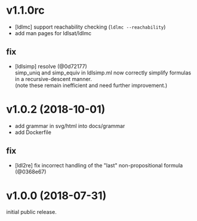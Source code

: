 # v1.1.0rc

- [ldlmc] support reachability checking (`ldlmc --reachability`)
- add man pages for ldlsat/ldlmc

## fix

- [ldlsimp] resolve (@0d72177)  
  simp\_uniq and simp\_equiv in ldlsimp.ml now correctly simplify formulas
  in a recursive-descent manner.  
  (note these remain inefficient and need further improvement.)

# v1.0.2 (2018-10-01)

- add grammar in svg/html into docs/grammar
- add Dockerfile

## fix
- [ldl2re] fix incorrect handling of the "last" non-propositional formula (@0368e67)

# v1.0.0 (2018-07-31)

initial public release.
